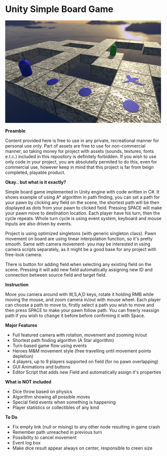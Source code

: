 # Unity Simple Board Game

![alt tag](https://github.com/CodeCaster28/Unity-Board-Game/blob/master/preview.PNG?raw=true)

**Preamble**

Content provided here is free to use in any private, recreational manner for personal use only. Part of assets are free to use for non-commercial manner, so taking money for project with assets (sounds, textures, fonts e.t.c.) included in this repository is definitely forbidden. If you wish to use only code in your project, you are absolutelly permited to do this, even for commercial use, however keep in mind that this project is far from beign completed, playable product.

**Okay.. but what is it exactly?**

Simple board game implemented in Unity engine with code written in C#. It shows example of using A\* algorithm in path finding, you can set a path for your pawn by clicking any field on the scene, the shortest path will be then displayed as dots from your pawn to clicked field. Pressing SPACE will make your pawn move to destination location. Each player have his turn, then the cycle repeats. Whole turn cycle is using event system, keyboard and mouse Inputs are also driven by events. 

Project is using optimized singletons (with generic singleton class). Pawn movement on board are using linear interpolation function, so it's pretty smooth. Same with camera movement- you may be interested in using camera scripts separately, as it might be a good base for any project with free-look camera.

There is button for adding field when selecting any existing field on the scene. Pressing it will add new field automatically assigning new ID and connection between source field and target field.

**Instruction**

Move you camera around with W,S,A,D keys, rotate it holding RMB while moving the mouse, and zoom camera in/out with mouse wheel.
Each player can choose a path to move to, firstly select a path you wish to move and then press SPACE to make your pawn follow path. You can freerly reassign path if you wish to change it before before confirming it with Space.

**Major Features**

* Full featured camera with rotation, movement and zooming in/out
* Shortest path finding algorithm (A Star algorithm)
* Turn-based game flow using events
* Heroes M&M movement style (free travelling until movement points depletion)
* 4 players, up to 9 players supported on field (for no pawn overlapping)
* GUI Animations and buttons
* Editor Script that adds new Field and automatically assign it's properties

**What is NOT included**

* Dice throw based on physics
* Algorithm showing all possible moves
* Special field events when something is happening
* Player statistics or collectibles of any kind

**To Do**

* Fix empty link (null or mising) to any other node resulting in game crash
* Remember path unreached in previous turn
* Possibility to cancel movement
* Event log box
* Make dice result appear always on center, responsible to creen size